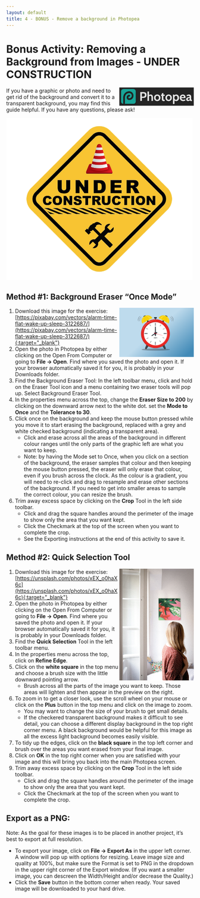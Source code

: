 ```yaml
---
layout: default
title: 4 - BONUS - Remove a background in Photopea      
---
```


# Bonus Activity: Removing a Background from Images - UNDER CONSTRUCTION

<img src="images/act4/photopea.png" style="float:right; width:200px;" alt="photopea logo">

If you have a graphic or photo and need to get rid of the background and convert it to a transparent background, you may find this guide helpful. If you have any questions, please ask!

<img src="images/Under-Construction-Sign.png" style="width:500px;" alt="demo image">

## Method #1: Background Eraser “Once Mode”

<img src="images/act4/alarm.png" style="float:right; width:200px;" alt="demo image">

1. Download this image for the exercise: [https://pixabay.com/vectors/alarm-time-flat-wake-up-sleep-3122687/](https://pixabay.com/vectors/alarm-time-flat-wake-up-sleep-3122687/){:target="_blank"}
2. Open the photo in Photopea by either clicking on the Open From Computer or going to **File -> Open**. Find where you saved the photo and open it. If your browser automatically saved it for you, it is probably in your Downloads folder. 
3. Find the Background Eraser Tool: In the left toolbar menu, click and hold on the Eraser Tool icon and a menu containing two eraser tools will pop up. Select Background Eraser Tool. 
4. In the properties menu across the top, change the **Eraser Size to 200** by clicking on the downward arrow next to the white dot. set the **Mode to Once** and the **Tolerance to 30**.
5. Click once on the background and keep the mouse button pressed while you move it to start erasing the background, replaced with a grey and white checked background (indicating a transparent area). 
    - Click and erase across all the areas of the background in different colour ranges until the only parts of the graphic left are what you want to keep. 
    - Note: by having the Mode set to Once, when you click on a section of the background, the eraser samples that colour and then keeping the mouse button pressed, the eraser will only erase that colour, even if you brush across the clock. As the colour is a gradient, you will need to re-click and drag to resample and erase other sections of the background. If you need to get into smaller areas to sample the correct colour, you can resize the brush. 
6. Trim away excess space by clicking on the **Crop** Tool in the left side toolbar. 
    - Click and drag the square handles around the perimeter of the image to show only the area that you want kept. 
    - Click the Checkmark at the top of the screen when you want to complete the crop.
    - See the Exporting instructions at the end of this activity to save it.

 

## Method #2: Quick Selection Tool

<img src="images/act4/corina-unsplash.jpg" style="float:right; width:200px;" alt="demo image2">

1. Download this image for the exercise: [https://unsplash.com/photos/xEX_o0haX6c](https://unsplash.com/photos/xEX_o0haX6c){:target="_blank"}
2. Open the photo in Photopea by either clicking on the Open From Computer or going to **File -> Open**. Find where you saved the photo and open it. If your browser automatically saved it for you, it is probably in your Downloads folder. 
3. Find the **Quick Selection** Tool in the left toolbar menu.
4. In the properties menu across the top, click on **Refine Edge**.
5. Click on the **white square** in the top menu and choose a brush size with the little downward pointing arrow. 
    - Brush across all the parts of the image you want to keep. Those areas will lighten and then appear in the preview on the right. 
6. To zoom in to get a closer look, use the scroll wheel on your mouse or click on the **Plus** button in the top menu and click on the image to zoom.
    - You may want to change the size of your brush to get small details. 
    - If the checkered transparent background makes it difficult to see detail, you can choose a different display background in the top right corner menu. A black background would be helpful for this image as all the excess light background becomes easily visible.
7. To tidy up the edges, click on the **black square** in the top left corner and brush over the areas you want erased from your final image.
8. Click on **OK** in the top right corner when you are satisfied with your image and this will bring you back into the main Photopea screen.
9. Trim away excess space by clicking on the **Crop** Tool in the left side toolbar. 
    - Click and drag the square handles around the perimeter of the image to show only the area that you want kept. 
    - Click the Checkmark at the top of the screen when you want to complete the crop.
## Export as a PNG:

Note: As the goal for these images is to be placed in another project, it’s best to export at full resolution. 

- To export your image, click on **File -> Export As** in the upper left corner. A window will pop up with options for resizing. Leave image size and quality at 100%, but make sure the Format is set to PNG in the dropdown in the upper right corner of the Export window. (If you want a smaller image, you can descreen the Width/Height and/or decrease the Quality.) 
- Click the **Save** button in the bottom corner when ready. Your saved image will be downloaded to your hard drive. 
